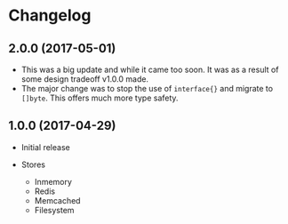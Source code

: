 # Changelog

## 2.0.0 (2017-05-01)

- This was a big update and while it came too soon. It was as a result of some design tradeoff v1.0.0 made.
- The major change was to stop the use of `interface{}` and migrate to `[]byte`. This offers much more type safety.

## 1.0.0 (2017-04-29)

- Initial release
- Stores
 
  - Inmemory
  - Redis
  - Memcached
  - Filesystem

